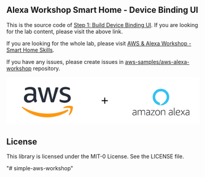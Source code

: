 ## Alexa Workshop Smart Home - Device Binding UI

This is the source code of [Step 1: Build Device Binding UI](https://alexaworkshop.com/smart-home/1.build-device-ui/).
If you are looking for the lab content, please visit the above link.

If you are looking for the whole lab, please visit [AWS & Alexa Workshop - Smart Home Skills](https://alexaworkshop.com/smart-home/).

If you have any issues, please create issues in [aws-samples/aws-alexa-workshop](https://github.com/aws-samples/aws-alexa-workshop/issues) repository.

![](aws_alexa.png)

## License

This library is licensed under the MIT-0 License. See the LICENSE file.

"# simple-aws-workshop" 
